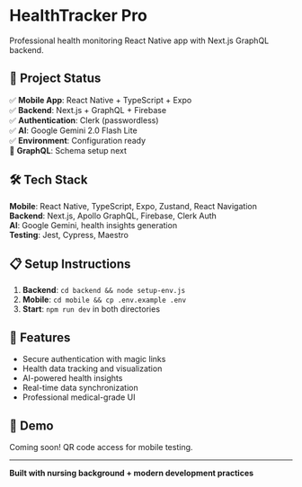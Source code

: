 # HealthTracker Pro

Professional health monitoring React Native app with Next.js GraphQL backend.

## 🎯 Project Status

✅ **Mobile App**: React Native + TypeScript + Expo  
✅ **Backend**: Next.js + GraphQL + Firebase  
✅ **Authentication**: Clerk (passwordless)  
✅ **AI**: Google Gemini 2.0 Flash Lite  
✅ **Environment**: Configuration ready  
🚧 **GraphQL**: Schema setup next  

## 🛠️ Tech Stack

**Mobile**: React Native, TypeScript, Expo, Zustand, React Navigation  
**Backend**: Next.js, Apollo GraphQL, Firebase, Clerk Auth  
**AI**: Google Gemini, health insights generation  
**Testing**: Jest, Cypress, Maestro  

## 📋 Setup Instructions

1. **Backend**: `cd backend && node setup-env.js`
2. **Mobile**: `cd mobile && cp .env.example .env`  
3. **Start**: `npm run dev` in both directories

## 🚀 Features

- Secure authentication with magic links
- Health data tracking and visualization  
- AI-powered health insights
- Real-time data synchronization
- Professional medical-grade UI

## 📱 Demo

Coming soon! QR code access for mobile testing.

---

**Built with nursing background + modern development practices**
